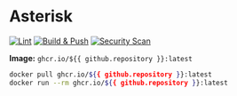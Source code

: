 # Asterisk

[![Lint](https://github.com/severinbraun/asterisk/actions/workflows/lint.yml/badge.svg)](https://github.com/severinbraun/asterisk/actions/workflows/lint.yml)
[![Build & Push](https://github.com/severinbraun/asterisk/actions/workflows/build-push.yml/badge.svg)](https://github.com/severinbraun/asterisk/actions/workflows/build-push.yml)
[![Security Scan](https://github.com/severinbraun/asterisk/actions/workflows/security_scan.yml/badge.svg)](https://github.com/severinbraun/asterisk/actions/workflows/security_scan.yml)

**Image:** `ghcr.io/${{ github.repository }}:latest`

```bash
docker pull ghcr.io/${{ github.repository }}:latest
docker run --rm ghcr.io/${{ github.repository }}:latest
